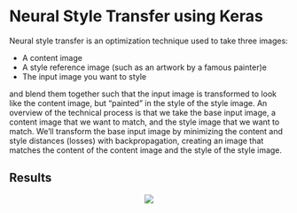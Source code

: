 # Neural Style Transfer using Keras
Neural style transfer is an optimization technique used to take three images:
<ul>
    <li> A content image </li>
    <li> A style reference image (such as an artwork by a famous painter)e </li>
    <li> The input image you want to style </li>
</ul>and blend them together such that the input image is transformed to look like the content image, but “painted” in the style of the style image. An overview of the technical process is that we take the base input image, a content image that we want to match, and the style image that we want to match. We’ll transform the base input image by minimizing the content and style distances (losses) with backpropagation, creating an image that matches the content of the content image and the style of the style image.

## Results
<p align="center">
    <img src="https://user-images.githubusercontent.com/58219175/97775110-03e67500-1b84-11eb-965b-0da5d1d4d565.jpeg">
</p>
